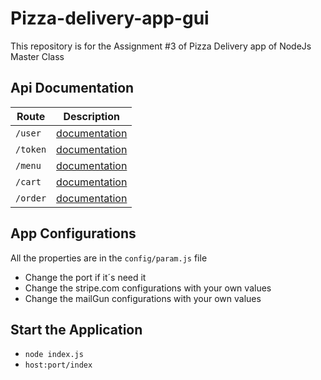 # Pizza-delivery-app-gui
This repository is for the Assignment #3 of Pizza Delivery app of NodeJs Master Class
## Api Documentation
| Route | Description |
| --- | --- |
|`/user`| [documentation](documentation/User.md) |
|`/token`| [documentation](documentation/Token.md) |
|`/menu`| [documentation](documentation/Menu.md) |
|`/cart`| [documentation](documentation/Cart.md) |
|`/order`| [documentation](documentation/Order.md) |

## App Configurations
All the properties are in the `config/param.js` file
* Change the port if it´s need it
* Change the stripe.com configurations with your own values
* Change the mailGun configurations with your own values

## Start the Application
* `node index.js`
* `host:port/index`

